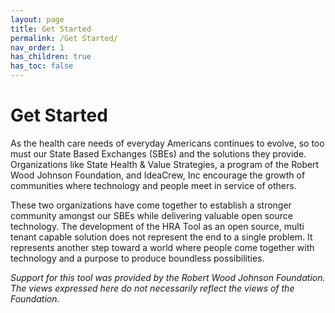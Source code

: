 ```yaml
---
layout: page
title: Get Started
permalink: /Get Started/
nav_order: 1
has_children: true
has_toc: false
---
```


# **Get Started**

As the health care needs of everyday Americans continues to evolve, so too must our State Based Exchanges (SBEs) and the solutions they provide. Organizations like State Health & Value Strategies, a program of the Robert Wood Johnson Foundation, and IdeaCrew, Inc encourage the growth of communities where technology and people meet in service of others. 

These two organizations have come together to establish a stronger community amongst our SBEs while delivering valuable open source technology. The development of the HRA Tool as an open source, multi tenant capable solution does not represent the end to a single problem. It represents another step toward a world where people come together with technology and a purpose to produce boundless possibilities. 

*Support for this tool was provided by the Robert Wood Johnson Foundation. The views expressed here do not necessarily reflect the views of the Foundation.*
